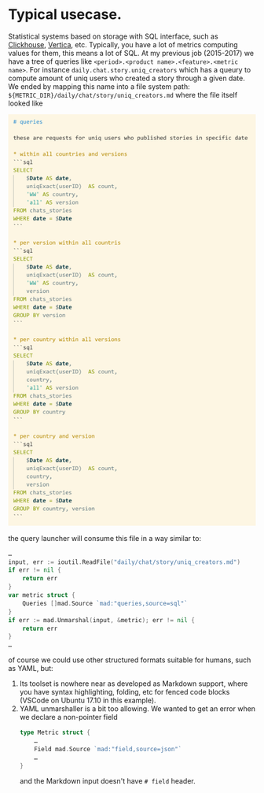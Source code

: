 # Typical usecase.

Statistical systems based on storage with SQL interface, such as [Clickhouse](https://clickhouse.yandex), 
[Vertica](https://vertica.com), etc. Typically, you have a lot of metrics computing values for them, this means
a lot of SQL. At my previous job (2015-2017) we have a tree of queries like `<period>.<product name>.<feature>.<metric name>`.
For instance `daily.chat.story.uniq_creators` which has a queury to compute amount of uniq users who created a story through
a given date. We ended by mapping this name into a file system path:
`${METRIC_DIR}/daily/chat/story/uniq_creators.md`
where the file itself looked like

![example](usecase_example.png)

the query launcher will consume this file in a way similar to:

```go
…
input, err := ioutil.ReadFile("daily/chat/story/uniq_creators.md")
if err != nil {
	return err
}
var metric struct {
	Queries []mad.Source `mad:"queries,source=sql"`
}
if err := mad.Unmarshal(input, &metric); err != nil {
	return err
}
…
``` 
of course we could use other structured formats suitable for humans, such as YAML, but:

1. Its toolset is nowhere near as developed as Markdown support, where you have syntax
highlighting, folding, etc for fenced code blocks (VSCode on Ubuntu 17.10 in this example).
2. YAML unmarshaller is a bit too allowing. We wanted to get an error when we declare a non-pointer field 
    ```go
    type Metric struct {
        …
        Field mad.Source `mad:"field,source=json"`
        …
    }
    ```
    and the Markdown input doesn't have `# field` header.
 


